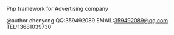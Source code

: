 Php framework for Advertising company

@author chenyong
QQ:359492089
EMAIL:359492089@qq.com
TEL:13681039730